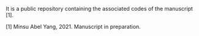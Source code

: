 It is a public repository containing the associated codes of the manuscript [1].

[1] Minsu Abel Yang, 2021. Manuscript in preparation.
